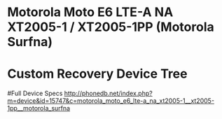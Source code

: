 # Motorola Moto E6 LTE-A NA XT2005-1 / XT2005-1PP (Motorola Surfna)
# Custom Recovery Device Tree

#Full Device Specs
http://phonedb.net/index.php?m=device&id=15747&c=motorola_moto_e6_lte-a_na_xt2005-1__xt2005-1pp__motorola_surfna
